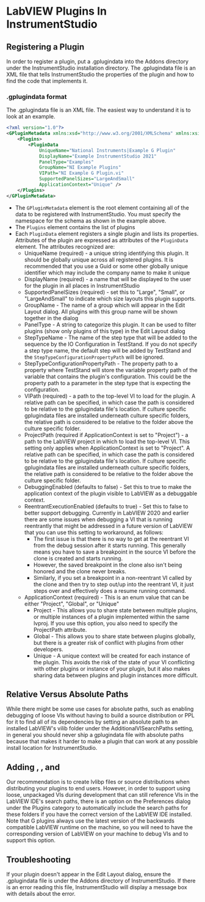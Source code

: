 # LabVIEW Plugins In InstrumentStudio

## Registering a Plugin
In order to register a plugin, put a .gplugindata into the Addons directory under the InstrumentStudio installation directory. The .gplugindata file is an XML file that tells InstrumentStudio the properties of the plugin and how to find the code that implements it.

### .gplugindata format
The .gplugindata file is an XML file. The easiest way to understand it is to look at an example.
```xml
<?xml version="1.0"?>
<GPluginMetadata xmlns:xsd="http://www.w3.org/2001/XMLSchema" xmlns:xsi="http://www.w3.org/2001/XMLSchema-instance" xmlns="http://www.ni.com/InstrumentStudio/GPluginMetadata">
	<Plugins>
		<PluginData 
			UniqueName="National Instruments|Example G Plugin"
			DisplayName="Example InstrumentStudio 2021"
			PanelType="Examples"
			GroupName="NI Example Plugins"
			VIPath="NI Example G Plugin.vi"
			SupportedPanelSizes="LargeAndSmall"
			ApplicationContext="Unique" />
	</Plugins>
</GPluginMetadata>
```

* The `GPluginMetadata` element is the root element containing all of the data to be registered with InstrumentStudio. You must specify the namespace for the schema as shown in the example above.
* The `Plugins` element contains the list of plugins
* Each `PluginData` element registers a single plugin and lists its properties. Attributes of the plugin are expressed as attributes of the `PluginData` element. The attributes recognized are:
    * UniqueName (required) - a unique string identifying this plugin. It should be globally unique across all registered plugins. It is recommended that you use a Guid or some other globally unique identifier which may include the company name to make it unique
    * DisplayName (required) - a name that will be displayed to the user for the plugin in all places in InstrumentStudio
    * SupportedPanelSizes (required) - set this to "Large", "Small", or "LargeAndSmall" to indicate which size layouts this plugin supports.
    * GroupName - The name of a group which will appear in the Edit Layout dialog. All plugins with this group name will be shown together in the dialog
    * PanelType - A string to categorize this plugin. It can be used to filter plugins (show only plugins of this type) in 
    the Edit Layout dialog
    * StepTypeName - The name of the step type that will be added to the sequence by the IO Configuration in TestStand. If you do not specify a step type name, the default step will be added by TestStand and the `StepTypeConfigurationPropertyPath` will be ignored.
    * StepTypeConfigurationPropertyPath - The property path to a property where TestStand will store the variable property path of the variable that contains the plugin's configuration. This could be the property path to a parameter in the step type that is expecting the configuration.
    * VIPath (required) - a path to the top-level VI to load for the plugin. A relative path can be
    specified, in which case the path is considered to be relative to the gplugindata file's location. If culture
    specific gplugindata files are installed underneath culture specific folders, the relative path is considered
    to be relative to the folder above the culture specific folder.
    * ProjectPath (required if ApplicationContext is set to "Project") - a path to the LabVIEW project in which to load the top-level VI.
    This setting only applies when ApplicationContext is set to "Project".
    A relative path can be
    specified, in which case the path is considered to be relative to the gplugindata file's location. If culture
    specific gplugindata files are installed underneath culture specific folders, the relative path is considered
    to be relative to the folder above the culture specific folder.
    * DebuggingEnabled (defaults to false) - Set this to true to make the application context of the plugin visible to LabVIEW as a debuggable context.
    * ReentrantExecutionEnabled (defaults to true) - Set this to false to better support debugging. Currently in LabVIEW 2020 and earlier there are some issues when debugging
    a VI that is running reentrantly that might be addressed in a future version of LabVIEW that you can use this setting to workaround, as follows:
      * The first issue is that there is no way to get at the reentrant VI from the debug session after it starts running. This generally means you have to save a breakpoint in the source VI before the clone is created and starts running.
      * However, the saved breakpoint in the clone also isn't being honored and the clone never breaks.
      * Similarly, if you set a breakpoint in a non-reentrant VI called by the clone and then try to step out/up into the reentrant VI, it just steps over and effectively does a resume running command.
    * ApplicationContext (required) - This is an enum value that can be either "Project", "Global", or "Unique"
      * Project - This allows you to share state between multiple plugins, or multiple instances of a plugin implemented within the same lvproj. If you use this option, you also need to specify the ProjectPath attribute.
      * Global - This allows you to share state between plugins globally, but there is a greater risk of conflict with plugins from other developers.
      * Unique - A unique context will be created for each instance of the plugin. This avoids the risk of the state of your VI conflicting with other plugins or instance of your plugin, but it also makes sharing data between plugins and plugin instances more difficult.

## Relative Versus Absolute Paths
While there might be some use cases for absolute paths, such as enabling debugging of loose VIs without having to build a source distribution or PPL for it to find all of its
dependencies by setting an absolute path to an installed LabVIEW's vilib folder under the AdditionalVISearchPaths setting, in general you should never ship
a gplugindata file with absolute paths because that makes it harder to make a plugin that can work at any possible install location for InstrumentStudio.

## Adding <vilib>, <userlib>, and <instrlib>
Our recommendation is to create lvlibp files or source distributions when distributing your plugins to end users. However, in order to support
using loose, unpackaged VIs during development that can still reference VIs in the LabVIEW IDE's search paths, there is an option on the Preferences
dialog under the Plugins category to automatically include the search paths for these folders if you have the correct version of the LabVIEW IDE
installed. Note that G plugins always use the latest version of the backwards compatible LabVIEW runtime on the machine, so you will need to have
the corresponding version of LabVIEW on your machine to debug VIs and to support this option.

## Troubleshooting
If your plugin doesn't appear in the Edit Layout dialog, ensure the .gplugindata file is under the Addons directory of InstrumentStudio. If there is an error reading this file, InstrumentStudio will display a message box with details about the error.